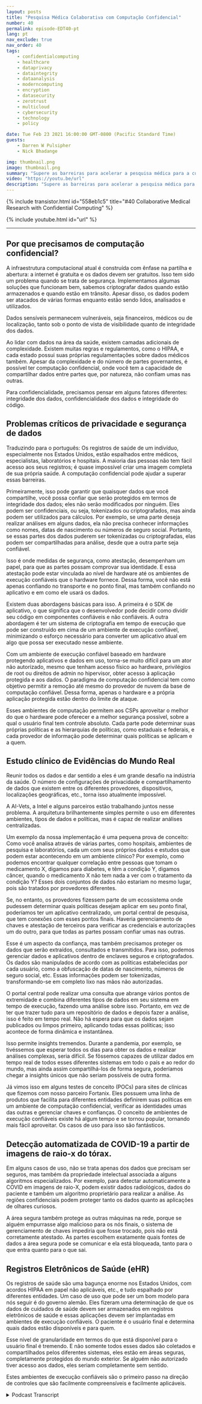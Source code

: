 ```yaml
---
layout: posts
title: "Pesquisa Médica Colaborativa com Computação Confidencial"
number: 40
permalink: episode-EDT40-pt
lang: pt
nav_exclude: true
nav_order: 40
tags:
    - confidentialcomputing
    - healthcare
    - dataprivacy
    - dataintegrity
    - dataanalysis
    - moderncomputing
    - encryption
    - datasecurity
    - zerotrust
    - multicloud
    - cybersecurity
    - technology
    - policy

date: Tue Feb 23 2021 16:00:00 GMT-0800 (Pacific Standard Time)
guests:
    - Darren W Pulsipher
    - Nick Bhadange

img: thumbnail.png
image: thumbnail.png
summary: "Supere as barreiras para acelerar a pesquisa médica para a cura do câncer com a computação confidencial. Nick Bhadange, Especialista em Tecnologia, AI-Vets e Darren Pulsipher, Arquiteto Principal de Soluções, Setor Público, Intel, discutem a necessidade de computação confidencial na área da saúde e os benefícios potenciais por meio de casos de uso."
video: "https://youtu.be/url"
description: "Supere as barreiras para acelerar a pesquisa médica para a cura do câncer com a computação confidencial. Nick Bhadange, Especialista em Tecnologia, AI-Vets e Darren Pulsipher, Arquiteto Principal de Soluções, Setor Público, Intel, discutem a necessidade de computação confidencial na área da saúde e os benefícios potenciais por meio de casos de uso."
---
```


<div>
{% include transistor.html id="558eb1c5" title="#40 Collaborative Medical Research with Confidential Computing" %}

{% include youtube.html id="url" %}
</div>

---

## Por que precisamos de computação confidencial?

A infraestrutura computacional atual é construída com ênfase na partilha e abertura: a internet é gratuita e os dados devem ser gratuitos. Isso tem sido um problema quando se trata de segurança. Implementamos algumas soluções que funcionam bem, sabemos criptografar dados quando estão armazenados e quando estão em trânsito. Apesar disso, os dados podem ser atacados de várias formas enquanto estão sendo lidos, analisados e utilizados.

Dados sensíveis permanecem vulneráveis, seja financeiros, médicos ou de localização, tanto sob o ponto de vista de visibilidade quanto de integridade dos dados.

Ao lidar com dados na área da saúde, existem camadas adicionais de complexidade. Existem muitas regras e regulamentos, como o HIPAA, e cada estado possui suas próprias regulamentações sobre dados médicos também. Apesar da complexidade e do número de partes governantes, é possível ter computação confidencial, onde você tem a capacidade de compartilhar dados entre partes que, por natureza, não confiam umas nas outras.

Para confidencialidade, precisamos pensar em alguns fatores diferentes: integridade dos dados, confidencialidade dos dados e integridade do código.

## Problemas críticos de privacidade e segurança de dados

Traduzindo para o português: Os registros de saúde de um indivíduo, especialmente nos Estados Unidos, estão espalhados entre médicos, especialistas, laboratórios e hospitais. A maioria das pessoas não tem fácil acesso aos seus registros; é quase impossível criar uma imagem completa de sua própria saúde. A computação confidencial pode ajudar a superar essas barreiras.

Primeiramente, isso pode garantir que quaisquer dados que você compartilhe, você possa confiar que serão protegidos em termos de integridade dos dados; eles não serão modificados por ninguém. Eles podem ser confidenciais, ou seja, tokenizados ou criptografados, mas ainda podem ser utilizados para cálculos. Por exemplo, se uma parte deseja realizar análises em alguns dados, ela não precisa conhecer informações como nomes, datas de nascimento ou números de seguro social. Portanto, se essas partes dos dados puderem ser tokenizadas ou criptografadas, elas podem ser compartilhadas para análise, desde que a outra parte seja confiável.

Isso é onde medidas de segurança, como atestação, desempenham um papel, para que as partes possam comprovar sua identidade. E essa atestação pode estar vinculada ao nível de hardware até os ambientes de execução confiáveis que o hardware fornece. Dessa forma, você não está apenas confiando no transporte e no ponto final, mas também confiando no aplicativo e em como ele usará os dados.

Existem duas abordagens básicas para isso. A primeira é o SDK de aplicativo, o que significa que o desenvolvedor pode decidir como dividir seu código em componentes confiáveis ​​e não confiáveis. A outra abordagem é ter um sistema de criptografia em tempo de execução que pode ser construído em cima de um ambiente de execução confiável, minimizando o esforço necessário para converter um aplicativo atual em algo que possa ser executado nesse ambiente.

Com um ambiente de execução confiável baseado em hardware protegendo aplicativos e dados em uso, torna-se muito difícil para um ator não autorizado, mesmo que tenham acesso físico ao hardware, privilégios de root ou direitos de admin no hipervisor, obter acesso à aplicação protegida e aos dados. O paradigma de computação confidencial tem como objetivo permitir a remoção até mesmo do provedor de nuvem da base de computação confiável. Dessa forma, apenas o hardware e a própria aplicação protegida estão dentro do limite de ataque.

Esses ambientes de computação permitem aos CSPs aproveitar o melhor do que o hardware pode oferecer e a melhor segurança possível, sobre a qual o usuário final tem controle absoluto. Cada parte pode determinar suas próprias políticas e as hierarquias de políticas, como estaduais e federais, e cada provedor de informação pode determinar quais políticas se aplicam e a quem.

## Estudo clínico de Evidências do Mundo Real

Reunir todos os dados e dar sentido a eles é um grande desafio na indústria da saúde. O número de configurações de privacidade e compartilhamento de dados que existem entre os diferentes provedores, dispositivos, localizações geográficas, etc., torna isso atualmente impossível.

A AI-Vets, a Intel e alguns parceiros estão trabalhando juntos nesse problema. A arquitetura brilhantemente simples permite o uso em diferentes ambientes, tipos de dados e políticas, mas é capaz de realizar análises centralizadas.

Um exemplo da nossa implementação é uma pequena prova de conceito: Como você analisa através de várias partes, como hospitais, ambientes de pesquisa e laboratórios, cada um com seus próprios dados e estudos que podem estar acontecendo em um ambiente clínico? Por exemplo, como podemos encontrar qualquer correlação entre pessoas que tomam o medicamento X, digamos para diabetes, e têm a condição Y, digamos câncer, quando o medicamento X não tem nada a ver com o tratamento da condição Y? Esses dois conjuntos de dados não estariam no mesmo lugar, pois são tratados por provedores diferentes.

Se, no entanto, os provedores fizessem parte de um ecossistema onde pudessem determinar quais políticas desejam aplicar em seu ponto final, poderíamos ter um aplicativo centralizado, um portal central de pesquisa, que tem conexões com esses pontos finais. Haveria gerenciamento de chaves e atestação de terceiros para verificar as credenciais e autorizações um do outro, para que todas as partes possam confiar umas nas outras.

Esse é um aspecto da confiança, mas também precisamos proteger os dados que serão extraídos, consultados e transmitidos. Para isso, podemos gerenciar dados e aplicativos dentro de enclaves seguros e criptografados. Os dados são manipulados de acordo com as políticas estabelecidas por cada usuário, como a obfuscação de datas de nascimento, números de seguro social, etc. Essas informações podem ser tokenizadas, transformando-se em completo lixo nas mãos não autorizadas.

O portal central pode realizar uma consulta que abrange vários pontos de extremidade e combina diferentes tipos de dados em seu sistema em tempo de execução, fazendo uma análise sobre isso. Portanto, em vez de ter que trazer tudo para um repositório de dados e depois fazer a análise, isso é feito em tempo real. Não há espera para que os dados sejam publicados ou limpos primeiro, aplicando todas essas políticas; isso acontece de forma dinâmica e instantânea.

Isso permite insights tremendos. Durante a pandemia, por exemplo, se tivéssemos que esperar todos os dias para obter os dados e realizar análises complexas, seria difícil. Se fôssemos capazes de utilizar dados em tempo real de todos esses diferentes sistemas em todo o país e ao redor do mundo, mas ainda assim compartilhá-los de forma segura, poderíamos chegar a insights únicos que não seriam possíveis de outra forma.

Já vimos isso em alguns testes de conceito (POCs) para sites de clínicas que fizemos com nosso parceiro Fortanix. Eles possuem uma linha de produtos que facilita para diferentes entidades definirem suas políticas em um ambiente de computação confidencial, verificar as identidades umas das outras e gerenciar chaves e confianças. O conceito de ambientes de execução confiáveis existe há algum tempo e se tornou popular, tornando mais fácil aproveitar. Os casos de uso para isso são fantásticos.

## Detecção automatizada de COVID-19 a partir de imagens de raio-x do tórax.

Em alguns casos de uso, não se trata apenas dos dados que precisam ser seguros, mas também da propriedade intelectual associada a alguns algoritmos especializados. Por exemplo, para detectar automaticamente a COVID em imagens de raio-X, podem existir dados radiológicos, dados do paciente e também um algoritmo proprietário para realizar a análise. As regiões confidenciais podem proteger tanto os dados quanto as aplicações de olhares curiosos.

A área segura também protege as outras máquinas na rede, porque se alguém empurrasse algo malicioso para os nós finais, o sistema de gerenciamento de chaves impediria que fosse trocado, pois não está corretamente atestado. As partes escolhem exatamente quais fontes de dados a área segura pode se comunicar e ela está bloqueada, tanto para o que entra quanto para o que sai.

## Registros Eletrônicos de Saúde (eHR)

Os registros de saúde são uma bagunça enorme nos Estados Unidos, com acordos HIPAA em papel não aplicáveis, etc., e tudo espalhado por diferentes entidades. Um caso de uso que pode ser um bom modelo para nós seguir é do governo alemão. Eles fizeram uma determinação de que os dados de cuidados de saúde devem ser armazenados em registros eletrônicos de saúde e essas aplicações devem ser implantadas em ambientes de execução confiáveis. O paciente é o usuário final e determina quais dados estão disponíveis e para quem.

Esse nível de granularidade em termos do que está disponível para o usuário final é tremendo. E não somente todos esses dados são coletados e compartilhados pelos diferentes sistemas, eles estão em áreas seguras, completamente protegidos do mundo exterior. Se alguém não autorizado tiver acesso aos dados, eles seriam completamente sem sentido.

Estes ambientes de execução confiáveis são o primeiro passo na direção de controles que são facilmente compreensíveis e facilmente aplicáveis.



<details>
<summary> Podcast Transcript </summary>

<p></p>

</details>
